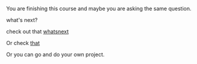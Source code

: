 You are finishing this course and maybe you are asking the same question.

what's next?

check out that [whatsnext](https://www.whatsnext.com/)

Or
check [that](https://github.com/MunGell/awesome-for-beginners)

Or
you can go and do your own project. 



